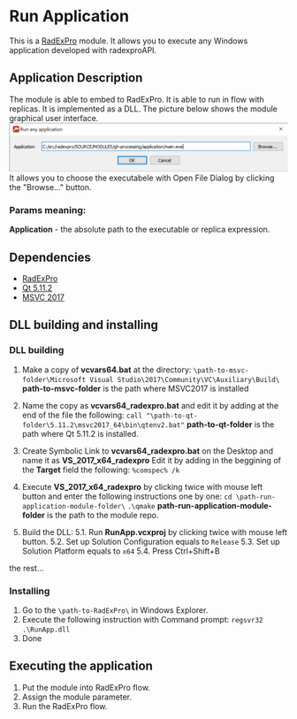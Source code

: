 # Run Application

This is a [RadExPro](https://radexpro.com/ru/) module.
It allows you to execute any Windows application developed with radexproAPI.


## Application Description

The module is able to embed to RadExPro. It is able to run in flow 
with replicas. It is implemented as a DLL.
The picture below shows the module graphical user interface.
![picture](runapp_gui.png "Run Application User Interface")
It allows you to choose the executabele with Open File Dialog by clicking
the  "Browse..." button.


### Params meaning:
**Application** - the absolute path to the executable or replica expression.


## Dependencies

* [RadExPro](https://radexpro.com/ru/)
* [Qt 5.11.2](https://download.qt.io/new_archive/qt/5.11/5.11.2/)
* [MSVC 2017](https://visualstudio.microsoft.com/ru/vs/older-downloads/)


## DLL building and installing

### DLL building
1. Make a copy of **vcvars64.bat** at the directory:
`\path-to-msvc-folder\Microsoft Visual Studio\2017\Community\VC\Auxiliary\Build\`
**path-to-msvc-folder** is the path where MSVC2017 is installed

2. Name the copy as **vcvars64_radexpro.bat** and edit it by adding at the end
of the file the following:
`call "\path-to-qt-folder\5.11.2\msvc2017_64\bin\qtenv2.bat"`
**path-to-qt-folder** is the path where Qt 5.11.2 is installed.

3. Create Symbolic Link to **vcvars64_radexpro.bat** on the Desktop and name it
as **VS_2017_x64_radexpro**
Edit it by adding in the beggining of the **Target** field the following:
`%comspec% /k `

4. Execute **VS_2017_x64_radexpro** by clicking twice with mouse left button
and enter the following instructions one by one:
`cd \path-run-application-module-folder\`
`.\qmake`
**path-run-application-module-folder** is the path to the module repo.

5. Build the DLL:
	5.1. Run **RunApp.vcxproj** by clicking twice with mouse left button.
	5.2. Set up Solution Configuration equals to `Release`
	5.3. Set up Solution Platform equals to `x64`
	5.4. Press Ctrl+Shift+B
	
the rest...

### Installing
1. Go to the `\path-to-RadExPro\` in Windows Explorer.
2. Execute the following instruction with Command prompt:
`regsvr32 .\RunApp.dll`
3. Done

## Executing the application

1. Put the module into RadExPro flow.
2. Assign the module parameter.
3. Run the RadExPro flow.
